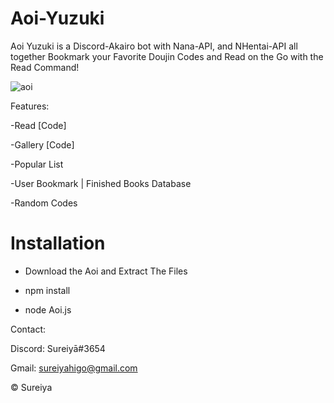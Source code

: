 # Aoi-Yuzuki
Aoi Yuzuki is a Discord-Akairo bot with Nana-API, and NHentai-API all together Bookmark your Favorite Doujin Codes and Read on the Go with the Read Command!

![aoi](https://i.imgur.com/lA9RIUH.png)

Features:

-Read [Code]

-Gallery [Code]

-Popular List

-User Bookmark | Finished Books Database

-Random Codes

# Installation

- Download the Aoi and Extract The Files

- npm install

- node Aoi.js


Contact:

Discord: Sureiyā#3654

Gmail: sureiyahigo@gmail.com



© Sureiya
